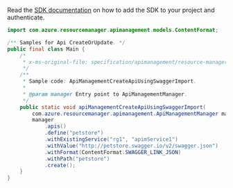 Read the [SDK documentation](https://github.com/Azure/azure-sdk-for-java/blob/azure-resourcemanager-apimanagement_1.0.0-beta.3/sdk/apimanagement/azure-resourcemanager-apimanagement/README.md) on how to add the SDK to your project and authenticate.

```java
import com.azure.resourcemanager.apimanagement.models.ContentFormat;

/** Samples for Api CreateOrUpdate. */
public final class Main {
    /*
     * x-ms-original-file: specification/apimanagement/resource-manager/Microsoft.ApiManagement/stable/2021-08-01/examples/ApiManagementCreateApiUsingSwaggerImport.json
     */
    /**
     * Sample code: ApiManagementCreateApiUsingSwaggerImport.
     *
     * @param manager Entry point to ApiManagementManager.
     */
    public static void apiManagementCreateApiUsingSwaggerImport(
        com.azure.resourcemanager.apimanagement.ApiManagementManager manager) {
        manager
            .apis()
            .define("petstore")
            .withExistingService("rg1", "apimService1")
            .withValue("http://petstore.swagger.io/v2/swagger.json")
            .withFormat(ContentFormat.SWAGGER_LINK_JSON)
            .withPath("petstore")
            .create();
    }
}
```

